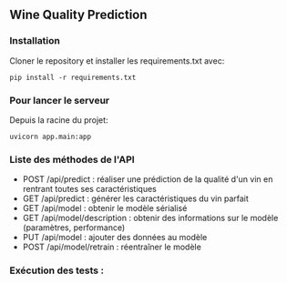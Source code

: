 ## Wine Quality Prediction

### Installation
Cloner le repository et installer les requirements.txt avec:

`pip install -r requirements.txt`

### Pour lancer le serveur
Depuis la racine du projet:

`uvicorn app.main:app`

### Liste des méthodes de l'API

- POST /api/predict : réaliser une prédiction de la qualité d'un vin en rentrant toutes ses caractéristiques
- GET /api/predict : générer les caractéristiques du vin parfait
- GET /api/model : obtenir le modèle sérialisé
- GET /api/model/description : obtenir des informations sur le modèle (paramètres, performance)
- PUT /api/model : ajouter des données au modèle
- POST /api/model/retrain : réentraîner le modèle

### Exécution des tests :
